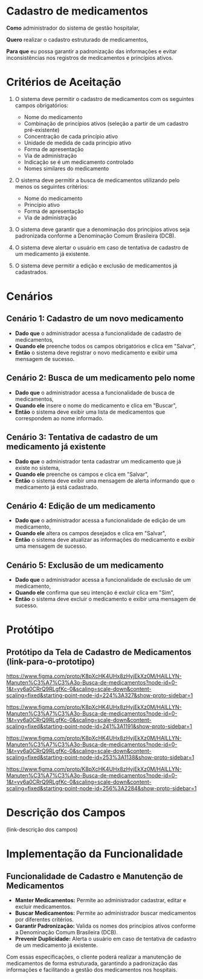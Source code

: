 # Cadastro de medicamentos

**Como** administrador do sistema de gestão hospitalar, 

**Quero** realizar o cadastro estruturado de medicamentos, 

**Para que** eu possa garantir a padronização das informações e evitar inconsistências nos registros de medicamentos e princípios ativos.

# Critérios de Aceitação

1. O sistema deve permitir o cadastro de medicamentos com os seguintes campos obrigatórios:

    * Nome do medicamento
    * Combinação de princípios ativos (seleção a partir de um cadastro pré-existente)
    * Concentração de cada princípio ativo
    * Unidade de medida de cada princípio ativo
    * Forma de apresentação
    * Via de administração
    * Indicação se é um medicamento controlado
    * Nomes similares do medicamento


2. O sistema deve permitir a busca de medicamentos utilizando pelo menos os seguintes critérios:

   * Nome do medicamento
   * Princípio ativo 
   * Forma de apresentação 
   * Via de administração

3. O sistema deve garantir que a denominação dos princípios ativos seja padronizada conforme a Denominação Comum Brasileira (DCB).

4. O sistema deve alertar o usuário em caso de tentativa de cadastro de um medicamento já existente.

5. O sistema deve permitir a edição e exclusão de medicamentos já cadastrados.

# Cenários 

## Cenário 1: Cadastro de um novo medicamento

* **Dado que** o administrador acessa a funcionalidade de cadastro de medicamentos,
* **Quando ele** preenche todos os campos obrigatórios e clica em "Salvar",
* **Então** o sistema deve registrar o novo medicamento e exibir uma mensagem de sucesso.

## Cenário 2: Busca de um medicamento pelo nome

* **Dado que** o administrador acessa a funcionalidade de busca de medicamentos,
* **Quando ele** insere o nome do medicamento e clica em "Buscar",
* **Então** o sistema deve exibir uma lista de medicamentos que correspondem ao nome informado.

## Cenário 3: Tentativa de cadastro de um medicamento já existente

* **Dado que** o administrador tenta cadastrar um medicamento que já existe no sistema,
* **Quando ele** preenche os campos e clica em "Salvar",
* **Então** o sistema deve exibir uma mensagem de alerta informando que o medicamento já está cadastrado.

## Cenário 4: Edição de um medicamento

* **Dado que** o administrador acessa a funcionalidade de edição de um medicamento,
* **Quando ele** altera os campos desejados e clica em "Salvar",
* **Então** o sistema deve atualizar as informações do medicamento e exibir uma mensagem de sucesso.

## Cenário 5: Exclusão de um medicamento

* **Dado que** o administrador acessa a funcionalidade de exclusão de um medicamento,
* **Quando ele** confirma que seu intenção é excluir clica em "Sim",
* **Então** o sistema deve excluir o medicamento e exibir uma mensagem de sucesso.

# Protótipo
## Protótipo da Tela de Cadastro de Medicamentos  (link-para-o-prototipo)
https://www.figma.com/proto/K8pXcHK4UHx8zHyjEkXz0M/HAILLYN-Manuten%C3%A7%C3%A3o-Busca-de-medicamentos?node-id=0-1&t=yy6a0CRrQ9RLgfKc-0&scaling=scale-down&content-scaling=fixed&starting-point-node-id=224%3A327&show-proto-sidebar=1

https://www.figma.com/proto/K8pXcHK4UHx8zHyjEkXz0M/HAILLYN-Manuten%C3%A7%C3%A3o-Busca-de-medicamentos?node-id=0-1&t=yy6a0CRrQ9RLgfKc-0&scaling=scale-down&content-scaling=fixed&starting-point-node-id=241%3A1191&show-proto-sidebar=1

https://www.figma.com/proto/K8pXcHK4UHx8zHyjEkXz0M/HAILLYN-Manuten%C3%A7%C3%A3o-Busca-de-medicamentos?node-id=0-1&t=yy6a0CRrQ9RLgfKc-0&scaling=scale-down&content-scaling=fixed&starting-point-node-id=253%3A1138&show-proto-sidebar=1

https://www.figma.com/proto/K8pXcHK4UHx8zHyjEkXz0M/HAILLYN-Manuten%C3%A7%C3%A3o-Busca-de-medicamentos?node-id=0-1&t=yy6a0CRrQ9RLgfKc-0&scaling=scale-down&content-scaling=fixed&starting-point-node-id=256%3A2284&show-proto-sidebar=1


# Descrição dos Campos
(link-descrição dos campos)

# Implementação da Funcionalidade

## Funcionalidade de Cadastro e Manutenção de Medicamentos

* **Manter Medicamentos:** Permite ao administrador cadastrar, editar e excluir medicamentos.
* **Buscar Medicamentos:** Permite ao administrador buscar medicamentos por diferentes critérios.
* **Garantir Padronização:** Valida os nomes dos princípios ativos conforme a Denominação Comum Brasileira (DCB).
* **Prevenir Duplicidade:** Alerta o usuário em caso de tentativa de cadastro de um medicamento já existente.

Com essas especificações, o cliente poderá realizar a manutenção de medicamentos de forma estruturada, garantindo a padronização das informações e facilitando a gestão dos medicamentos nos hospitais.

